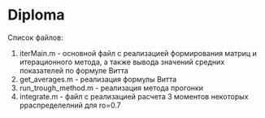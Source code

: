 # Diploma
Список файлов:
1. iterMain.m - основной файл с реализацией формирования матриц и итерационного метода, а также вывода значений средних показателей по формуле Витта
2. get\_averages.m - реализация формулы Витта
3. run\_trough\_method.m - реализация метода прогонки
4. integrate.m - файл с реализацией расчета 3 моментов некоторых рраспределелний для ro=0.7
